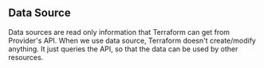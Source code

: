 ## Data Source

Data sources are read only information that Terraform can get from Provider's API. When we use data source, Terraform doesn't create/modify anything. It just queries the API, so that the data can be used by other resources.